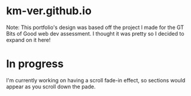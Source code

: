 # km-ver.github.io
Note: This portfolio's design was based off the project I made for the GT Bits of Good web dev assessment. I thought it was pretty so I decided to expand on it here!

# In progress
I'm currently working on having a scroll fade-in effect, so sections would appear as you scroll down the pade.
